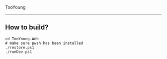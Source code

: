 TooYoung

---

## How to build?

```
cd TooYoung.Web
# make sure pwsh has been installed
./restore.ps1
./runDev.ps1
```